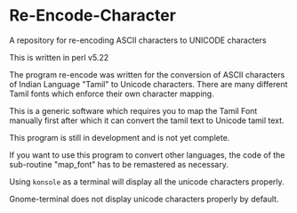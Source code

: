 # Re-Encode-Character
A repository for re-encoding ASCII characters to UNICODE characters

This is written in perl v5.22

The program re-encode was written for the conversion of ASCII characters of Indian Language "Tamil" to Unicode characters. There are many different Tamil fonts which enforce their own character mapping.

This is a generic software which requires you to map the Tamil Font manually first after which it can convert the tamil text to Unicode tamil text.

This program is still in development and is not yet complete.

If you want to use this program to convert other languages, the code of the sub-routine "map_font" has to be remastered as necessary.

Using `konsole` as a terminal will display all the unicode characters properly. 

Gnome-terminal does not display unicode characters properly by default.
